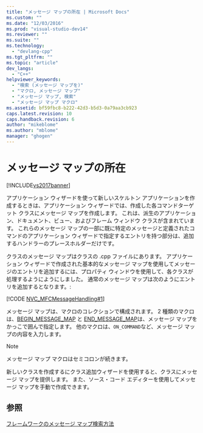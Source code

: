 ```yaml
---
title: "メッセージ マップの所在 | Microsoft Docs"
ms.custom: ""
ms.date: "12/03/2016"
ms.prod: "visual-studio-dev14"
ms.reviewer: ""
ms.suite: ""
ms.technology: 
  - "devlang-cpp"
ms.tgt_pltfrm: ""
ms.topic: "article"
dev_langs: 
  - "C++"
helpviewer_keywords: 
  - "検索 (メッセージ マップを)"
  - "マクロ, メッセージ マップ"
  - "メッセージ マップ, 検索"
  - "メッセージ マップ マクロ"
ms.assetid: bf59fbc8-b222-42d3-b5d3-0a79aa3cb923
caps.latest.revision: 10
caps.handback.revision: 6
author: "mikeblome"
ms.author: "mblome"
manager: "ghogen"
---
```

# メッセージ マップの所在
[!INCLUDE[vs2017banner](../assembler/inline/includes/vs2017banner.md)]

アプリケーション ウィザードを使って新しいスケルトン アプリケーションを作成するときは、アプリケーション ウィザードでは、作成した各コマンドターゲット クラスにメッセージ マップを作成します。  これは、派生のアプリケーション、ドキュメント、ビュー、およびフレーム ウィンドウ クラスが含まれています。  これらのメッセージ マップの一部に既に特定のメッセージと定義されたコマンドのアプリケーション ウィザードで指定するエントリを持つ部分は、追加するハンドラーのプレースホルダーだけです。  
  
 クラスのメッセージ マップはクラスの .cpp ファイルにあります。  アプリケーション ウィザードで作成された基本的なメッセージ マップを使用してメッセージのエントリを追加するには、プロパティ ウィンドウを使用して、各クラスが処理するようにようにしました。  通常のメッセージ マップは次のようにエントリを追加するとなります。:  
  
 [!CODE [NVC_MFCMessageHandling#1](../CodeSnippet/VS_Snippets_Cpp/NVC_MFCMessageHandling#1)]  
  
 メッセージ マップは、マクロのコレクションで構成されます。  2 種類のマクロは、[BEGIN\_MESSAGE\_MAP](../Topic/BEGIN_MESSAGE_MAP.md) と [END\_MESSAGE\_MAP](../Topic/END_MESSAGE_MAP.md)は、メッセージ マップをかっこで囲んで指定します。  他のマクロは、`ON_COMMAND`など、メッセージ マップの内容を入力します。  
  
> [!NOTE]
>  メッセージ マップ マクロはセミコロンが続きます。  
  
 新しいクラスを作成するにクラス追加ウィザードを使用すると、クラスにメッセージ マップを提供します。  また、ソース・コード エディターを使用してメッセージ マップを手動で作成できます。  
  
## 参照  
 [フレームワークのメッセージ マップ検索方法](../mfc/how-the-framework-searches-message-maps.md)